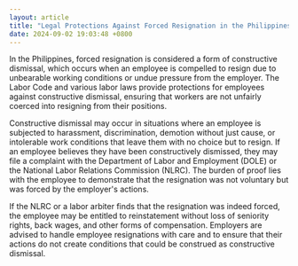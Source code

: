 ```yaml
---
layout: article
title: "Legal Protections Against Forced Resignation in the Philippines"
date: 2024-09-02 19:03:48 +0800
---
```


<p>In the Philippines, forced resignation is considered a form of constructive dismissal, which occurs when an employee is compelled to resign due to unbearable working conditions or undue pressure from the employer. The Labor Code and various labor laws provide protections for employees against constructive dismissal, ensuring that workers are not unfairly coerced into resigning from their positions.</p><p>Constructive dismissal may occur in situations where an employee is subjected to harassment, discrimination, demotion without just cause, or intolerable work conditions that leave them with no choice but to resign. If an employee believes they have been constructively dismissed, they may file a complaint with the Department of Labor and Employment (DOLE) or the National Labor Relations Commission (NLRC). The burden of proof lies with the employee to demonstrate that the resignation was not voluntary but was forced by the employer's actions.</p><p>If the NLRC or a labor arbiter finds that the resignation was indeed forced, the employee may be entitled to reinstatement without loss of seniority rights, back wages, and other forms of compensation. Employers are advised to handle employee resignations with care and to ensure that their actions do not create conditions that could be construed as constructive dismissal.</p>